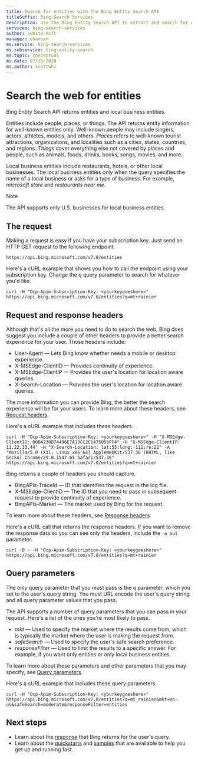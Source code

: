 ```yaml
---
title: Search for entities with the Bing Entity Search API
titleSuffix: Bing Search Services
description: Use the Bing Entity Search API to extract and search for entities and places from search queries.
services: bing-search-services
author: swhite-msft
manager: ehansen
ms.service: bing-search-services
ms.subservice: bing-entity-search
ms.topic: conceptual
ms.date: 07/15/2020
ms.author: scottwhi
---
```


# Search the web for entities

Bing Entity Search API returns entities and local business entities.

Entities include people, places, or things. The API returns entity information for well-known entities only. Well-known people may include singers, actors, athletes, models, and others. *Places* refers to well-known tourist attractions, organizations, and localities such as a cities, states, countries, and regions. *Things* cover everything else not covered by places and people, such as animals, foods, drinks, books, songs, movies, and more. 

Local business entities include restaurants, hotels, or other local businesses. The local business entities only when the query specifies the name of a local business or asks for a type of business. For example, *microsoft store* and *restaurants near me*. 

> [!NOTE]
> The API supports only U.S. businesses for local business entities. 

## The request

Making a request is easy if you have your subscription key. Just send an HTTP GET request to the following endpoint:

```
https://api.bing.microsoft.com/v7.0/entities
```

Here's a cURL example that shows you how to call the endpoint using your subscription key. Change the *q* query parameter to search for whatever you'd like.

```curl
curl -H "Ocp-Apim-Subscription-Key: <yourkeygoeshere>" https://api.bing.microsoft.com/v7.0/entities?q=mt+rainier
```


## Request and response headers

Although that's all the more you need to do to search the web, Bing does suggest you include a couple of other headers to provide a better search experience for your user. Those headers include:

- User-Agent &mdash; Lets Bing know whether needs a mobile or desktop experience.
- X-MSEdge-ClientID &mdash; Provides continuity of experience.
- X-MSEdge-ClientIP &mdash; Provides the user's location for location aware queries.
- X-Search-Location &mdash; Provides the user's location for location aware queries.

The more information you can provide Bing, the better the search experience will be for your users. To learn more about these headers, see [Request headers](../reference/headers.md#request-headers).

Here's a cURL example that includes these headers.

```curl
curl -H "Ocp-Apim-Subscription-Key: <yourkeygoeshere>" -H "X-MSEdge-ClientID: 00B4230B74496E7A13CC2C1475056FF4" -H "X-MSEdge-ClientIP: 11.22.33.44" -H "X-Search-Location: lat:55;long:-111;re:22" -A "Mozilla/5.0 (X11; Linux x86_64) AppleWebKit/537.36 (KHTML, like Gecko) Chrome/29.0.1547.65 Safari/537.36" https://api.bing.microsoft.com/v7.0/entities?q=mt+rainier
```

Bing returns a couple of headers you should capture. 

- BingAPIs-TraceId &mdash; ID that identifies the request in the log file.
- X-MSEdge-ClientID &mdash; The ID that you need to pass in subsequent request to provide continuity of experience.
- BingAPIs-Market &mdash; The market used by Bing for the request.

To learn more about these headers, see [Response headers](../reference/headers.md#response-headers).

Here's a cURL call that returns the response headers. If you want to remove the response data so you can see only the headers, include the `-o nul` parameter.

```curl
curl -D - -H "Ocp-Apim-Subscription-Key: <yourkeygoeshere>" https://api.bing.microsoft.com/v7.0/entities?q=mt+rainier
```


## Query parameters

The only query parameter that you must pass is the *q* parameter, which you set to the user's query string. You must URL encode the user's query string and all query parameter values that you pass.

The API supports a number of query parameters that you can pass in your request. Here's a list of the ones you're most likely to pass.

- *mkt* &mdash; Used to specify the market where the results come from, which is typically the market where the user is making the request from.
- *safeSearch* &mdash; Used to specify the user's safe search preference.
- *responseFilter* &mdash; Used to limit the results to a specific answer. For example, if you want only entities or only local business entities.

To learn more about these parameters and other parameters that you may specify, see [Query parameters](../reference/query-parameters.md).

Here's a cURL example that includes these query parameters.

```curl
curl -H "Ocp-Apim-Subscription-Key: <yourkeygoeshere>" https://api.bing.microsoft.com/v7.0/entities?q=mt_rainier&mkt=en-us&safeSearch=moderate&responseFilter=entities
```


## Next steps

- Learn about the [response](search-responses.md) that Bing returns for the user's query.
- Learn about the [quickstarts](../quickstarts/quickstarts.md) and [samples](../samples.md) that are available to help you get up and running fast.


